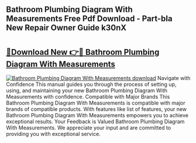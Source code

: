## Bathroom Plumbing Diagram With Measurements Free Pdf Download - Part-bIa New Repair Owner Guide k30nX

# <h2><a href="http://dfrohcs.blite.top/?on=Bathroom+Plumbing+Diagram+With+Measurements">🔗Download New 👉🔴 Bathroom Plumbing Diagram With Measurements</a></h2>

[![Bathroom Plumbing Diagram With Measurements download](https://i.imgur.com/lujVjoI.png)](http://dfrohcs.blite.top/?on=Bathroom+Plumbing+Diagram+With+Measurements)
Navigate with Confidence This manual guides you through the process of setting up, using, and maintaining your new Bathroom Plumbing Diagram With Measurements with confidence. Compatible with Major Brands This Bathroom Plumbing Diagram With Measurements is compatible with major brands of compatible products. With features like list of features, your new Bathroom Plumbing Diagram With Measurements empowers you to achieve exceptional results. Your Feedback is Valued Bathroom Plumbing Diagram With Measurements. We appreciate your input and are committed to providing you with exceptional service.
